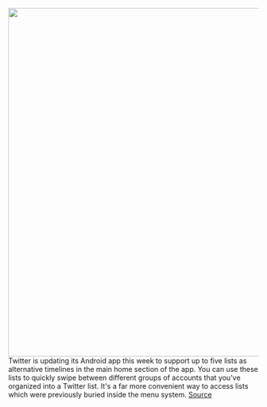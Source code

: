 <img src='https://cdn.vox-cdn.com/thumbor/bTTgOOODpQ1OCa-7VuFNv0V7Odg=/0x0:2040x1360/1200x800/filters:focal(857x517:1183x843)/cdn.vox-cdn.com/uploads/chorus_image/image/66432982/acastro_180827_1777_0001.0.jpg' width='700px' /><br/>
Twitter is updating its Android app this week to support up to five lists as alternative timelines in the main home section of the app. You can use these lists to quickly swipe between different groups of accounts that you've organized into a Twitter list. It's a far more convenient way to access lists which were previously buried inside the menu system.
<a href='https://www.theverge.com/2020/3/4/21164328/twitter-android-lists-alternative-timeline-swipe-feeds-pinned-follow-people-feature-update'> Source <a/>